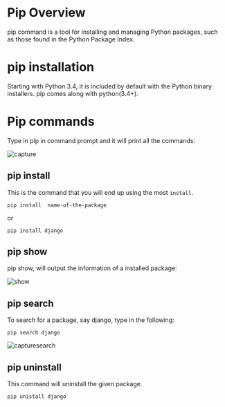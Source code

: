 # Pip Overview

pip command is a tool for installing and managing Python packages, such as
those found in the Python Package Index.

# pip installation

Starting with Python 3.4, it is included by default with the Python binary installers. 
pip comes along with python(3.4+).

# Pip commands

Type in pip in command prompt and it will print all the commands:

![capture](https://user-images.githubusercontent.com/30196830/42629217-49bc8136-85f0-11e8-913e-b00da58e59f4.PNG)

## pip install

This is the command that you will end up using the most `install`.

`pip install  name-of-the-package`

or

`pip install django`



## pip show

pip show, will output the information of a installed package:

![show](https://user-images.githubusercontent.com/30196830/42629219-4ad70384-85f0-11e8-84a5-15ceef1c41c6.PNG)



## pip search

To search for a package, say django, type in the following:

`pip search django`


![capturesearch](https://user-images.githubusercontent.com/30196830/42629221-4bc4e856-85f0-11e8-8a78-c040faf62f1d.PNG)

## pip uninstall

This command will uninstall the given package.

`pip unistall django`

